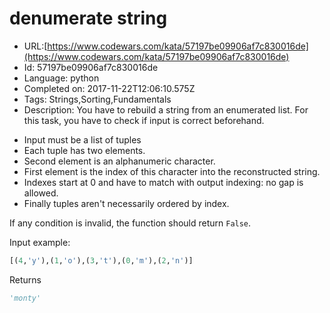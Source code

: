 # denumerate string

 - URL:[https://www.codewars.com/kata/57197be09906af7c830016de](https://www.codewars.com/kata/57197be09906af7c830016de)
 - Id: 57197be09906af7c830016de
 - Language: python
 - Completed on: 2017-11-22T12:06:10.575Z
 - Tags: Strings,Sorting,Fundamentals
 - Description:
You have to rebuild a string from an enumerated list.
For this task, you have to check if input is correct beforehand.

* Input must be a list of tuples
* Each tuple has two elements.
* Second element is an alphanumeric character.
* First element is the index of this character into the reconstructed string.
* Indexes start at 0 and have to match with output indexing: no gap is allowed.
* Finally tuples aren't necessarily ordered by index.

If any condition is invalid, the function should return `False`.

Input example: 
```python 
[(4,'y'),(1,'o'),(3,'t'),(0,'m'),(2,'n')]
```
Returns

```python
'monty'
```


